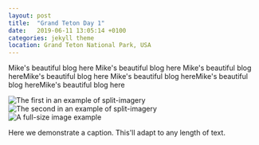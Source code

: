 ```yaml
---
layout: post
title:  "Grand Teton Day 1"
date:   2019-06-11 13:05:14 +0100
categories: jekyll theme
location: Grand Teton National Park, USA
---
```


Mike's beautiful blog here
Mike's beautiful blog here
Mike's beautiful blog hereMike's beautiful blog here
Mike's beautiful blog hereMike's beautiful blog hereMike's beautiful blog here





<div class="post-image post-image--split">
    <img src="https://lh3.googleusercontent.com/iXBTrqCedtZBhJ9PjZjOl2S61ZYPMJ3Jt8daJjmpbOj-A_Tmwaw0HsfG5jsrK4z5qPYMgPQ1YGnmzZZewjaC1OzbasFdPHCfG4u933v2iD39PA0IaQIL-LJUxR_VhRSETr1BVDsMpjEhssK71EM96-lTzENhgs_Y2dNtpoLGiyt9curnlAu_whTl7hQS88uhDE0mkJvMH-0U-rbqfECRjShQOJUOgYrRhcvEHnvH_r_x4tCTZXO4zMh41cTbXTTbSS_5chvBcw4Mg33DCPYBnlSDh06YJqlIAYdQ_DWBurX--Ug0V70ofdCyqAmtnNoScoKSnEO0da5okxlMWsuWs3jm6EQMyI-VLK4QE8sAg5itpZDwPj5EXbLzC2_bVnY3expkgMzkfVuEmyAQak1uWM5bD-40oKwYCcWi5GZU05YmDA4yuRbjzc_wqgdG8YogNbO3PITxyxPDzGKBW-JEzvWEJuWmmtQFEyoxBA2BcNAi5dE8U-2JPkD-WFV6Syp_VxICBLHMmeAriiOClGx7CY2fhkn8dV3p4NpsgitMy9J8Qda8CNxlrKctTtXtIb3Ib8gG5DUwAP4AFPaShiFWC1ObxfboW-ivF-SDMqHa6wUA4kJY0TrrgNOKNk88ggJ4BTIDdtEbq6re0UNyZMaHDJb2CZk3Vv5bGndPrVVgxNKaPfGx5P9DAQw7Oxig2wUUQ18kRyeHnhdpigHdTZl3r-UF8g=w2114-h1408-no" alt="The first in an example of split-imagery" />
    <img src="http://placehold.it/365x270/8e8387/ffffff" alt="The second in an example of split-imagery" />
</div>

<div class="post-image">
    <img src="http://placehold.it/750x563/8e8387/ffffff" alt="A full-size image example" />
    <p class="post-image-caption">Here we demonstrate a caption. This'll adapt to any length of text.</p>
</div>
